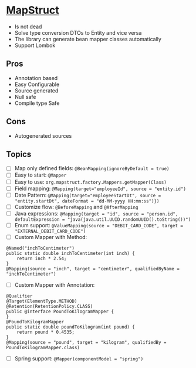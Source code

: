 # [MapStruct](https://mapstruct.org/documentation/stable/reference/pdf/mapstruct-reference-guide.pdf)
- Is not dead
- Solve type conversion DTOs to Entity and vice versa
- The library can generate bean mapper classes automatically
- Support Lombok


## Pros
 - Annotation based
 - Easy Configurable
 - Source generated
 - Null safe
 - Compile type Safe 
 
## Cons
 - Autogenerated sources
 

## Topics

- [ ] Map only defined fields: `@BeanMapping(ignoreByDefault = true)`
- [ ] Easy to start: `@Mapper`
- [ ] Easy to use: `org.mapstruct.factory.Mappers.getMapper(Class)`
- [ ] Field mapping: `@Mapping(target="employeeId", source = "entity.id")`
- [ ] Date Pattern: `@Mapping(target="employeeStartDt", source = "entity.startDt", dateFormat = "dd-MM-yyyy HH:mm:ss")})`
- [ ] Customize flow: `@BeforeMapping` and `@AfterMapping`
- [ ] Java expressions: `@Mapping(target = "id", source = "person.id", defaultExpression = "java(java.util.UUID.randomUUID().toString())")`
- [ ] Enum support: `@ValueMapping(source = "DEBIT_CARD_CODE", target = "EXTERNAL_DEBIT_CARD_CODE")`
- [ ] Custom Mapper with Method:
```
@Named("inchToCentimeter") 
public static double inchToCentimeter(int inch) { 
    return inch * 2.54; 
}
@Mapping(source = "inch", target = "centimeter", qualifiedByName = "inchToCentimeter")
```
- [ ] Custom Mapper with Annotation:
```
@Qualifier
@Target(ElementType.METHOD)
@Retention(RetentionPolicy.CLASS)
public @interface PoundToKilogramMapper {
}
@PoundToKilogramMapper
public static double poundToKilogram(int pound) {
    return pound * 0.4535;
}
@Mapping(source = "pound", target = "kilogram", qualifiedBy = PoundToKilogramMapper.class)
```
                                     
- [ ] Spring support: `@Mapper(componentModel = "spring")`
